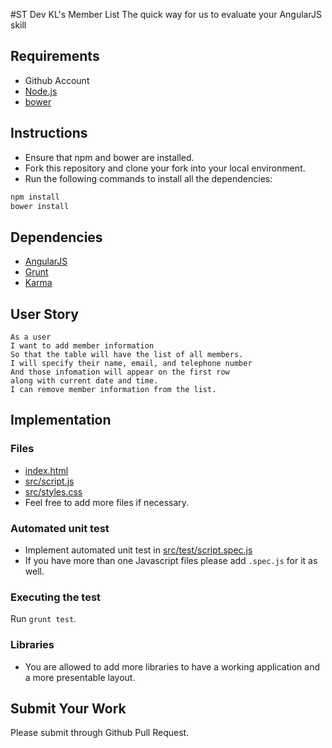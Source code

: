 #ST Dev KL's Member List
The quick way for us to evaluate your AngularJS skill

## Requirements
- Github Account
- [Node.js](https://nodejs.org/download/)
- [bower](http://bower.io/)

## Instructions
- Ensure that npm and bower are installed.
- Fork this repository and clone your fork into your local environment.
- Run the following commands to install all the dependencies:

```sh
npm install
bower install
```

## Dependencies
- [AngularJS](https://angularjs.org/)
- [Grunt](http://gruntjs.com/)
- [Karma](http://karma-runner.github.io/)

## User Story
```
As a user
I want to add member information
So that the table will have the list of all members.
I will specify their name, email, and telephone number
And those infomation will appear on the first row
along with current date and time.
I can remove member information from the list.
```

## Implementation

### Files
- [index.html](index.html)
- [src/script.js](./src/script.js)
- [src/styles.css](./src/styles.css)
- Feel free to add more files if necessary.

### Automated unit test
- Implement automated unit test in [src/test/script.spec.js](./src/test/script.spec.js)
- If you have more than one Javascript files please add `.spec.js` for it as well.

### Executing the test
Run `grunt test`.

### Libraries
- You are allowed to add more libraries to have a working application and a more presentable layout.

## Submit Your Work
Please submit through Github Pull Request.

